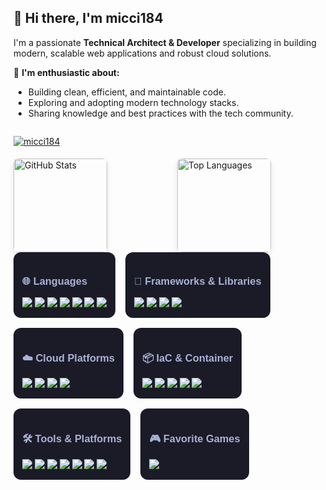 ## 👋 Hi there, I'm micci184

I'm a passionate **Technical Architect & Developer** specializing in building modern, scalable web applications and robust cloud solutions. 

📖 **I'm enthusiastic about:**

- Building clean, efficient, and maintainable code.
- Exploring and adopting modern technology stacks.
- Sharing knowledge and best practices with the tech community.

<div style="display: flex; flex-wrap: wrap; gap: 20px; justify-content: flex-start;">
  <p align="left">
    <a href="https://github.com/micci184/micci184" target="_blank" title="My GitHub Profile">
      <img src="https://komarev.com/ghpvc/?username=micci184" alt="micci184" style="max-width: 150px; margin-bottom: 5px;" />
    </a>
  </p>
</div>

<div style="display: flex; gap: 20px;">
  <a href="https://github.com/anuraghazra/github-readme-stats" target="_blank" style="flex: 1;">
    <img
      src="https://github-readme-stats.vercel.app/api?username=micci184&theme=tokyonight&count_private=true&show_icons=true"
      height="150" 
      alt="GitHub Stats"
      style="border-radius: 8px; box-shadow: 0px 4px 10px rgba(0,0,0,0.1); object-fit: cover;"
    />
  </a>
  <a href="https://github.com/anuraghazra/github-readme-stats" target="_blank" style="flex: 1;">
    <img
      src="https://github-readme-stats.vercel.app/api/top-langs/?username=micci184&langs_count=8&theme=tokyonight"
      height="150"
      alt="Top Languages"
      style="border-radius: 8px; box-shadow: 0px 4px 10px rgba(0,0,0,0.1); object-fit: cover;"
    />
  </a>
</div>

<!-- Tech Stack Cards -->
<div style="display:flex; flex-wrap:wrap; gap:16px; font-family:sans-serif;">

  <!-- Languages -->
  <div style="background:#1a1b27;padding:14px;border-radius:12px;transition:transform 0.2s;" 
       onmouseover="this.style.transform='translateY(-5px)'" 
       onmouseout="this.style.transform='translateY(0)'">
    <h3 style="color:#a9b1d6;">🌐 Languages</h3>
    <div>
      <img src="https://img.shields.io/badge/html5-%23E34F26.svg?style=flat-square&logo=html5&logoColor=white"/>
      <img src="https://img.shields.io/badge/css3-%23323330.svg?style=flat-square&logo=CSS3&logoColor=white"/>
      <img src="https://img.shields.io/badge/JavaScript-%23007ACC.svg?style=flat-square&logo=JavaScript&logoColor=white"/>
      <img src="https://img.shields.io/badge/TypeScript-007ACC?style=flat-square&logo=typescript&logoColor=white"/>
      <img src="https://img.shields.io/badge/node.js-%6DA55F.svg?style=flat-square&logo=node.js&logoColor=white"/>
      <img src="https://img.shields.io/badge/Python-%23323330.svg?style=flat-square&logo=Python&logoColor=white"/>
      <img src="https://img.shields.io/badge/go-%2300ADD8.svg?style=flat-square&logo=go&logoColor=white"/>
    </div>
  </div>

  <!-- Frameworks -->
  <div style="background:#1a1b27;padding:14px;border-radius:12px;transition:transform 0.2s;" 
       onmouseover="this.style.transform='translateY(-5px)'" 
       onmouseout="this.style.transform='translateY(0)'">
    <h3 style="color:#a9b1d6;">🚧 Frameworks & Libraries</h3>
    <div>
      <img src="https://img.shields.io/badge/Vue.js-35495E?style=flat-square&logo=Vue.js&logoColor=4FC08D"/>
      <img src="https://shields.io/badge/react-black?logo=react&style=flat-square"/>
      <img src="https://img.shields.io/badge/Vite-B73BFE?style=flat-square&logo=vite&logoColor=FFD62E"/>
      <img src="https://img.shields.io/badge/next.js-000000?style=flat-square&logo=nextdotjs&logoColor=white"/>
    </div>
  </div>

  <!-- Cloud -->
  <div style="background:#1a1b27;padding:14px;border-radius:12px;transition:transform 0.2s;" 
       onmouseover="this.style.transform='translateY(-5px)'" 
       onmouseout="this.style.transform='translateY(0)'">
    <h3 style="color:#a9b1d6;">☁️ Cloud Platforms</h3>
    <div>
      <img src="https://img.shields.io/badge/Amazon_AWS-232F3E?style=flat-square&logo=amazon-aws&logoColor=white"/>
      <img src="https://img.shields.io/badge/Google_Cloud-4285F4?style=flat-square&logo=google-cloud&logoColor=white"/>
      <img src="https://img.shields.io/badge/Microsoft_Azure-0089D6?style=flat-square&logo=microsoft-azure&logoColor=white"/>
      <img src="https://img.shields.io/badge/Alibaba_Cloud-FF6A00?style=flat-square&logo=alibabacloud&logoColor=white"/>
    </div>
  </div>

  <!-- IaC & Container -->
  <div style="background:#1a1b27;padding:14px;border-radius:12px;transition:transform 0.2s;" 
       onmouseover="this.style.transform='translateY(-5px)'" 
       onmouseout="this.style.transform='translateY(0)'">
    <h3 style="color:#a9b1d6;">📦 IaC & Container</h3>
    <div>
      <img src="https://img.shields.io/static/v1?style=flat-square&message=Terraform&color=844FBA&logo=Terraform&logoColor=FFFFFF&label="/>
      <img src="https://img.shields.io/badge/ansible-%231A1918.svg?style=flat-square&logo=ansible&logoColor=white"/>
      <img src="https://img.shields.io/badge/packer-%23E7EEF0.svg?style=flat-square&logo=packer&logoColor=%2302A8EF"/>
      <img src="https://img.shields.io/badge/kubernetes-%23326ce5.svg?style=flat-square&logo=kubernetes&logoColor=white"/>
      <img src="https://img.shields.io/badge/docker-%230db7ed.svg?style=flat-square&logo=docker&logoColor=white"/>
    </div>
  </div>

  <!-- Tools -->
  <div style="background:#1a1b27;padding:14px;border-radius:12px;transition:transform 0.2s;" 
       onmouseover="this.style.transform='translateY(-5px)'" 
       onmouseout="this.style.transform='translateY(0)'">
    <h3 style="color:#a9b1d6;">🛠️ Tools & Platforms</h3>
    <div>
      <img src="https://img.shields.io/badge/Postman-FF6C37?style=flat-square&logo=postman&logoColor=white"/>
      <img src="https://img.shields.io/badge/Slack-4A154B?style=flat-square&logo=slack&logoColor=white"/>
      <img src="https://img.shields.io/badge/GitHub-100000?style=flat-square&logo=github&logoColor=white"/>
      <img src="https://img.shields.io/badge/GitHub_Actions-2088FF?style=flat-square&logo=github-actions&logoColor=white"/>
      <img src="https://img.shields.io/badge/GitLab-330F63?style=flat-square&logo=gitlab&logoColor=white"/>
      <img src="https://img.shields.io/badge/-Swagger-%23Clojure?style=flat-square&logo=swagger&logoColor=white"/>
      <img src="https://img.shields.io/badge/VSCode-0078D4?style=flat-square&logo=visual%20studio%20code&logoColor=white"/>
    </div>
  </div>

  <!-- Games -->
  <div style="background:#1a1b27;padding:14px;border-radius:12px;transition:transform 0.2s;" 
       onmouseover="this.style.transform='translateY(-5px)'" 
       onmouseout="this.style.transform='translateY(0)'">
    <h3 style="color:#a9b1d6;">🎮 Favorite Games</h3>
    <div>
      <img src="https://img.shields.io/badge/FIFA-B7312F?style=flat-square&logo=fifa&logoColor=white"/>
    </div>
  </div>

</div>
